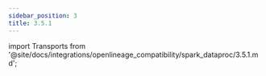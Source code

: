 ```yaml
---
sidebar_position: 3
title: 3.5.1
---
```


import Transports from '@site/docs/integrations/openlineage_compatibility/spark_dataproc/3.5.1.md';

<Transports/>

